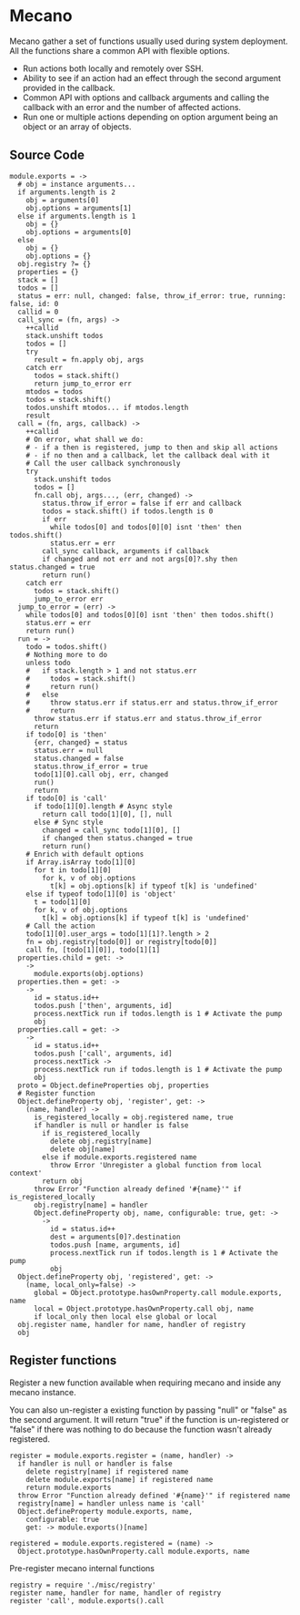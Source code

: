 # Mecano

Mecano gather a set of functions usually used during system deployment. All the
functions share a common API with flexible options.

*   Run actions both locally and remotely over SSH.
*   Ability to see if an action had an effect through the second argument
    provided in the callback.
*   Common API with options and callback arguments and calling the callback with
    an error and the number of affected actions.
*   Run one or multiple actions depending on option argument being an object or
    an array of objects.

## Source Code

    module.exports = ->
      # obj = instance arguments...
      if arguments.length is 2
        obj = arguments[0]
        obj.options = arguments[1]
      else if arguments.length is 1
        obj = {}
        obj.options = arguments[0]
      else
        obj = {}
        obj.options = {}
      obj.registry ?= {}
      properties = {}
      stack = []
      todos = []
      status = err: null, changed: false, throw_if_error: true, running: false, id: 0
      callid = 0
      call_sync = (fn, args) ->
        ++callid
        stack.unshift todos
        todos = []
        try
          result = fn.apply obj, args
        catch err
          todos = stack.shift()
          return jump_to_error err
        mtodos = todos
        todos = stack.shift()
        todos.unshift mtodos... if mtodos.length
        result
      call = (fn, args, callback) ->
        ++callid
        # On error, what shall we do:
        # - if a then is registered, jump to then and skip all actions
        # - if no then and a callback, let the callback deal with it
        # Call the user callback synchronously
        try
          stack.unshift todos
          todos = []
          fn.call obj, args..., (err, changed) ->
            status.throw_if_error = false if err and callback
            todos = stack.shift() if todos.length is 0
            if err
              while todos[0] and todos[0][0] isnt 'then' then todos.shift()
              status.err = err
            call_sync callback, arguments if callback
            if changed and not err and not args[0]?.shy then status.changed = true 
            return run()
        catch err
          todos = stack.shift()
          jump_to_error err
      jump_to_error = (err) ->
        while todos[0] and todos[0][0] isnt 'then' then todos.shift()
        status.err = err
        return run()
      run = ->
        todo = todos.shift()
        # Nothing more to do
        unless todo
        #   if stack.length > 1 and not status.err
        #     todos = stack.shift()
        #     return run()
        #   else
        #     throw status.err if status.err and status.throw_if_error
        #     return
          throw status.err if status.err and status.throw_if_error
          return
        if todo[0] is 'then'
          {err, changed} = status
          status.err = null
          status.changed = false
          status.throw_if_error = true
          todo[1][0].call obj, err, changed
          run()
          return
        if todo[0] is 'call'
          if todo[1][0].length # Async style
            return call todo[1][0], [], null
          else # Sync style
            changed = call_sync todo[1][0], []
            if changed then status.changed = true
            return run()
        # Enrich with default options
        if Array.isArray todo[1][0]
          for t in todo[1][0]
            for k, v of obj.options
              t[k] = obj.options[k] if typeof t[k] is 'undefined'
        else if typeof todo[1][0] is 'object'
          t = todo[1][0]
          for k, v of obj.options
            t[k] = obj.options[k] if typeof t[k] is 'undefined'
        # Call the action
        todo[1][0].user_args = todo[1][1]?.length > 2
        fn = obj.registry[todo[0]] or registry[todo[0]]
        call fn, [todo[1][0]], todo[1][1]
      properties.child = get: ->
        ->
          module.exports(obj.options)
      properties.then = get: ->
        ->
          id = status.id++
          todos.push ['then', arguments, id]
          process.nextTick run if todos.length is 1 # Activate the pump
          obj
      properties.call = get: ->
        ->
          id = status.id++
          todos.push ['call', arguments, id]
          process.nextTick ->
          process.nextTick run if todos.length is 1 # Activate the pump
          obj
      proto = Object.defineProperties obj, properties
      # Register function
      Object.defineProperty obj, 'register', get: ->
        (name, handler) ->
          is_registered_locally = obj.registered name, true
          if handler is null or handler is false
            if is_registered_locally
              delete obj.registry[name]
              delete obj[name] 
            else if module.exports.registered name
              throw Error 'Unregister a global function from local context'
            return obj
          throw Error "Function already defined '#{name}'" if is_registered_locally
          obj.registry[name] = handler
          Object.defineProperty obj, name, configurable: true, get: ->
            ->
              id = status.id++
              dest = arguments[0]?.destination
              todos.push [name, arguments, id]
              process.nextTick run if todos.length is 1 # Activate the pump
              obj
      Object.defineProperty obj, 'registered', get: ->
        (name, local_only=false) ->
          global = Object.prototype.hasOwnProperty.call module.exports, name
          local = Object.prototype.hasOwnProperty.call obj, name
          if local_only then local else global or local
      obj.register name, handler for name, handler of registry
      obj

## Register functions

Register a new function available when requiring mecano and inside any mecano
instance. 

You can also un-register a existing function by passing "null" or "false" as
the second argument. It will return "true" if the function is un-registered or
"false" if there was nothing to do because the function wasn't already
registered.

    register = module.exports.register = (name, handler) ->
      if handler is null or handler is false
        delete registry[name] if registered name
        delete module.exports[name] if registered name
        return module.exports
      throw Error "Function already defined '#{name}'" if registered name
      registry[name] = handler unless name is 'call'
      Object.defineProperty module.exports, name, 
        configurable: true
        get: -> module.exports()[name]

    registered = module.exports.registered = (name) ->
      Object.prototype.hasOwnProperty.call module.exports, name

Pre-register mecano internal functions

    registry = require './misc/registry'
    register name, handler for name, handler of registry
    register 'call', module.exports().call
    

